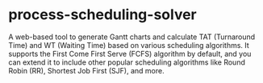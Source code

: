 # process-scheduling-solver
A web-based tool to generate Gantt charts and calculate TAT (Turnaround Time) and WT (Waiting Time) based on various scheduling algorithms. It supports the First Come First Serve (FCFS) algorithm by default, and you can extend it to include other popular scheduling algorithms like Round Robin (RR), Shortest Job First (SJF), and more.
